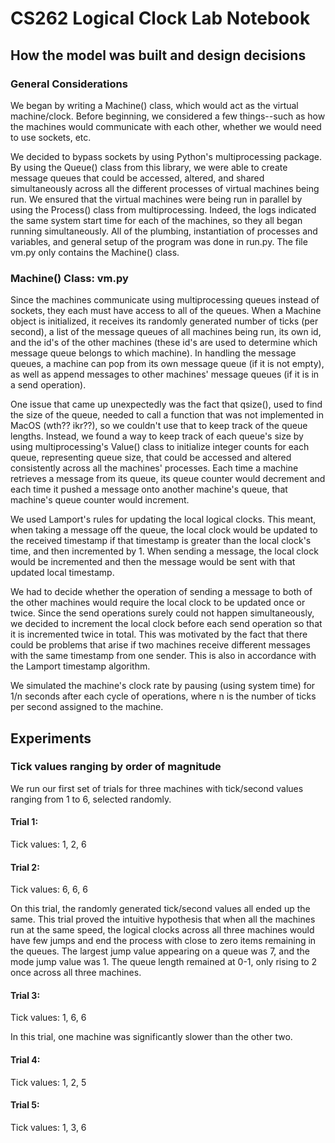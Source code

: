 # CS262 Logical Clock Lab Notebook 
## How the model was built and design decisions 
### General Considerations 
We began by writing a Machine() class, which would act as the virtual machine/clock. Before beginning, we considered a few things--such as how the machines would communicate with each other, whether we would need to use sockets, etc. 

We decided to bypass sockets by using Python's multiprocessing package. By using the Queue() class from this library, we were able to create message queues that could be accessed, altered, and shared simultaneously across all the different processes of virtual machines being run. We ensured that the virtual machines were  being run in parallel by using the Process() class from multiprocessing. Indeed, the logs indicated the same system start time for each of the machines, so they all began running simultaneously. All of the plumbing, instantiation of processes and variables, and general setup of the program was done in run.py. The file vm.py only contains the Machine() class. 
### Machine() Class: vm.py 
Since the machines communicate using multiprocessing queues instead of sockets, they each must have access to all of the queues. When a Machine object is initialized, it receives its randomly generated number of ticks (per second), a list of the message queues of all machines being run, its own id, and the id's of the other machines (these id's are used to determine which message queue belongs to which machine). In handling the message queues, a machine can pop from its own message queue (if it is not empty), as well as append messages to other machines' message queues (if it is in a send operation). 

One issue that came up unexpectedly was the fact that qsize(), used to find the size of the queue, needed to call a function that was not implemented in MacOS (wth?? ikr??), so we couldn't use that to keep track of the queue lengths. Instead, we found a way to keep track of each queue's size by using multiprocessing's Value() class to initialize integer counts for each queue, representing queue size, that could be accessed and altered consistently across all the machines' processes. Each time a machine retrieves a message from its queue, its queue counter would decrement and each time it pushed a message onto another machine's queue, that machine's queue counter would increment. 

We used Lamport's rules for updating the local logical clocks. This meant, when taking a message off the queue, the local clock would be updated to the received timestamp if that timestamp is greater than the local clock's time, and then incremented by 1. When sending a message, the local clock would be incremented and then the message would be sent with that updated local timestamp. 

We had to decide whether the operation of sending a message to both of the other machines would require the local clock to be updated once or twice. Since the send operations surely could not happen simultaneously, we decided to increment the local clock before each send operation so that it is incremented twice in total. This was motivated by the fact that there could be problems that arise if two machines receive different messages with the same timestamp from one sender. This is also in accordance with the Lamport timestamp algorithm. 

We simulated the machine's clock rate by pausing (using system time) for 1/n seconds after each cycle of operations, where n is the number of ticks per second assigned to the machine. 


## Experiments

### Tick values ranging by order of magnitude

We run our first set of trials for three machines with tick/second values ranging from 1 to 6, selected randomly.

#### Trial 1:
Tick values: 1, 2, 6

#### Trial 2:
Tick values: 6, 6, 6

On this trial, the randomly generated tick/second values all ended up the same. This trial proved the intuitive hypothesis that when all the machines run at the same speed, the logical clocks across all three machines would have few jumps and end the process with close to zero items remaining in the queues. The largest jump value appearing on a queue was 7, and the mode jump value was 1. The queue length remained at 0-1, only rising to 2 once across all three machines.

#### Trial 3:
Tick values: 1, 6, 6

In this trial, one machine was significantly slower than the other two.

#### Trial 4:
Tick values: 1, 2, 5

#### Trial 5:
Tick values: 1, 3, 6
